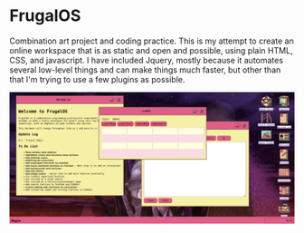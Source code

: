 # FrugalOS
Combination art project and coding practice. This is my attempt to create an online workspace that is as static and open and possible, using plain HTML, CSS, and javascript. I have included Jquery, mostly because it automates several low-level things and can make things much faster, but other than that I'm trying to use a few plugins as possible.

<img src="frugalOS_preview.png" alt="Preview screenshot">
